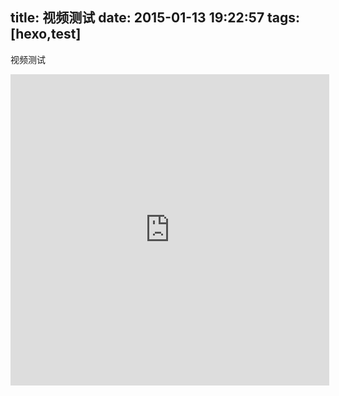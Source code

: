 title: 视频测试
date: 2015-01-13 19:22:57
tags: [hexo,test]
---
视频测试
<iframe height=498 width=510 src="http://player.youku.com/embed/XNTE5ODk4MDIw" frameborder=0 allowfullscreen></iframe>